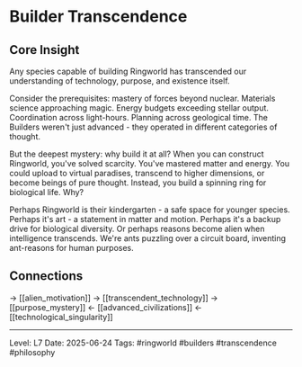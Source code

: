 # Builder Transcendence

## Core Insight
Any species capable of building Ringworld has transcended our understanding of technology, purpose, and existence itself.

Consider the prerequisites: mastery of forces beyond nuclear. Materials science approaching magic. Energy budgets exceeding stellar output. Coordination across light-hours. Planning across geological time. The Builders weren't just advanced - they operated in different categories of thought.

But the deepest mystery: why build it at all? When you can construct Ringworld, you've solved scarcity. You've mastered matter and energy. You could upload to virtual paradises, transcend to higher dimensions, or become beings of pure thought. Instead, you build a spinning ring for biological life. Why?

Perhaps Ringworld is their kindergarten - a safe space for younger species. Perhaps it's art - a statement in matter and motion. Perhaps it's a backup drive for biological diversity. Or perhaps reasons become alien when intelligence transcends. We're ants puzzling over a circuit board, inventing ant-reasons for human purposes.

## Connections
→ [[alien_motivation]]
→ [[transcendent_technology]]
→ [[purpose_mystery]]
← [[advanced_civilizations]]
← [[technological_singularity]]

---
Level: L7
Date: 2025-06-24
Tags: #ringworld #builders #transcendence #philosophy